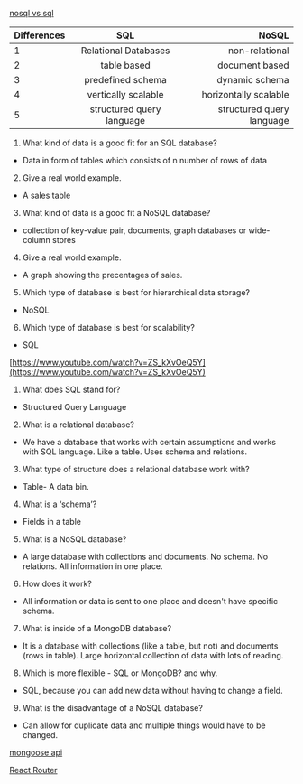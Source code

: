 [nosql vs sql](https://www.thegeekstuff.com/2014/01/sql-vs-nosql-db/?utm_source=tuicool)

| Differences  |      SQL      |  NoSQL |
|--------------|:-------------:|-------:|
| 1 |  Relational Databases | non-relational |
| 2 |    table based        | document based |
| 3 | predefined schema     | dynamic schema |
| 4 |  vertically scalable  | horizontally scalable |
| 5 | structured query language | structured query language |

1. What kind of data is a good fit for an SQL database?

- Data in form of tables which consists of n number of rows of data

2. Give a real world example.

- A sales table

3. What kind of data is a good fit a NoSQL database?

- collection of key-value pair, documents, graph databases or wide-column stores

4. Give a real world example.

- A graph showing the precentages of sales.

5. Which type of database is best for hierarchical data storage?

-  NoSQL

6. Which type of database is best for scalability?

- SQL

[https://www.youtube.com/watch?v=ZS_kXvOeQ5Y](https://www.youtube.com/watch?v=ZS_kXvOeQ5Y)

1. What does SQL stand for?

- Structured Query Language

2. What is a relational database?

- We have a database that works with certain assumptions and works with SQL language. Like a table. Uses schema and relations.

3. What type of structure does a relational database work with?

- Table- A data bin.

4. What is a ‘schema’?

- Fields in a table

5. What is a NoSQL database?

- A large database with collections and documents. No schema. No relations. All information in one place.

6. How does it work?

- All information or data is sent to one place and doesn't have specific schema. 

7. What is inside of a MongoDB database?

- It is a database with collections (like a table, but not) and documents (rows in table). Large horizontal collection of data with lots of reading. 

8. Which is more flexible - SQL or MongoDB? and why.

- SQL, because you can add new data without having to change a field.

9. What is the disadvantage of a NoSQL database?

- Can allow for duplicate data and multiple things would have to be changed.

[mongoose api](https://mongoosejs.com/docs/api.html#Model)

[React Router](https://reactrouter.com/web/api/BrowserRouter)